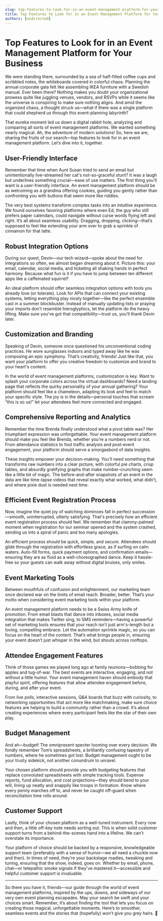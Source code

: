 ```yaml
---
slug: top-features-to-look-for-in-an-event-management-platform-for-your-business
title: Top Features to Look for in an Event Management Platform for Your Business
authors: [undirected]
---
```



# Top Features to Look for in an Event Management Platform for Your Business

We were standing there, surrounded by a sea of half-filled coffee cups and scribbled notes, the whiteboards covered in colorful chaos. Planning the annual corporate gala felt like assembling IKEA furniture with a Swedish manual. Ever been there? Nothing makes you doubt your organizational prowess quite like juggling venues, vendors, and RSVPs while it seems like the universe is conspiring to make sure nothing aligns. And amid the organized chaos, a thought struck us—what if there was a single platform that could shepherd us through this event-planning labyrinth? 

That eureka moment led us down a digital rabbit hole, analyzing and comparing all sorts of event management platforms. We wanted something nearly magical. Ah, the adventure of modern solutions! So, here we are, sharing the fruits of our search—top features to look for in an event management platform. Let’s dive into it, together. 

## User-Friendly Interface

Remember that time when Aunt Susan tried to send an email but unintentionally live-streamed her cat's not-so-graceful stunt? It was a laugh but underlines something crucial—ease of use matters. The first thing you’ll want is a user-friendly interface. An event management platform should be as welcoming as a grandma offering cookies, guiding you gently rather than confronting you with buttons that seem more like riddles.

The very best systems transform complex tasks into an intuitive experience. We found ourselves favoring platforms where even Ed, the guy who still prefers paper calendars, could navigate without curse words flying left and right. It’s all about seamless usability. Dragging, dropping, clicking—that’s supposed to feel like extending your arm over to grab a sprinkle of cinnamon for that latte. 

## Robust Integration Options

During our quest, Devin—our tech wizard—spoke about the need for integrations so often, we almost began dreaming about it. Picture this: your email, calendar, social media, and ticketing all shaking hands in perfect harmony. Because what fun is it if you have to jump between ten different apps like a caffeinated squirrel?

An ideal platform should offer seamless integration options with tools you already love (or tolerate). Look for APIs that can connect your existing systems, letting everything play nicely together—like the perfect ensemble cast in a summer blockbuster. Instead of manually updating lists or praying your imports don’t resemble hieroglyphics, let the platform do the heavy lifting. Make sure you’ve got that compatibility—trust us, you’ll thank Devin later.

## Customization and Branding

Speaking of Devin, someone once questioned his unconventional coding practices. He wore sunglasses indoors and typed away like he was composing an epic symphony. That’s creativity, friends! Just like that, you want your platform to offer you creative freedom to customize and brand to your heart's content.

In the world of event management platforms, customization is key. Want to splash your corporate colors across the virtual dashboards? Need a landing page that reflects the quirky personality of your annual gathering? Your platform should feel like a chameleon, adapting its look and feel to match your specific style. The joy is in the details—personal touches that scream “this is so us!” let your attendees feel more connected and engaged.

## Comprehensive Reporting and Analytics

Remember the time Brenda finally understood what a pivot table was? Her triumphant expression was unforgettable. Your event management platform should make you feel like Brenda, whether you’re a numbers nerd or not. From attendance statistics to foot traffic analysis and post-event engagement, your platform should serve a smorgasbord of data insights. 

These insights empower your decision-making. You'll need something that transforms raw numbers into a clear picture, with colorful pie charts, crisp tables, and absurdly gratifying graphs that make number-crunching seem like a little bit of magic. The before-and-after snapshots of an event in the data are like time-lapse videos that reveal exactly what worked, what didn’t, and where pixie dust is needed next time. 

## Efficient Event Registration Process

Now, imagine the quiet joy of watching dominoes fall in perfect succession—smooth, uninterrupted, utterly satisfying. That's precisely how an efficient event registration process should feel. We remember that clammy-palmed moment when registration for our seminar opened and the system crashed, sending us into a spiral of panic and too many apologies.

An efficient process should be quick, simple, and secure. Attendees should glide through the registration with effortless grace, as if surfing on calm waters. Auto-fill forms, quick payment options, and confirmation emails—ensuring they are as fluid as a well-choreographed dance. Keep it hassle-free so your guests can walk away without digital bruises, only smiles.

## Event Marketing Tools

Between mouthfuls of confusion and enlightenment, our marketing team once declared war on the limits of email reach. Broader, better. That’s your motto when considering event marketing tools within your platform. 

An event management platform needs to be a Swiss Army knife of promotion. From email blasts that dance into inboxes, social media integration that makes Twitter sing, to SMS reminders—having a powerful set of marketing tools ensures that your reach isn't just arm's-length but a loving, compelling embrace. Let the automation sprinkle magic, so you can focus on the heart of the content. That’s what brings people in, ensuring your event doesn’t just whisper in the wind, but shouts across rooftops. 

## Attendee Engagement Features

Think of those games we played long ago at family reunions—bobbing for apples and tug-of-war. The best events are interactive, engaging, and not without a little humor. Your event management haven should embody that playful spirit, offering features that allow attendee engagement before, during, and after your event.

From live polls, interactive sessions, Q&A boards that buzz with curiosity, to networking opportunities that act more like matchmaking, make sure choice features are helping to build a community rather than a crowd. It’s about creating experiences where every participant feels like the star of their own play.

## Budget Management

And ah—budget! The omnipresent specter looming over every decision. We fondly remember Tom’s spreadsheets, a brilliantly confusing tapestry of numbers, where he sometimes got lost. Budget management ought to be your trusty sidekick, not another conundrum to unravel.

Your chosen platform should provide you with budgeting features that replace convoluted spreadsheets with simple tracking tools. Expense reports, fund allocation, and cost projections—they should bend to your will, lining up neatly and snappily like troops in formation. Know where every penny marches off to, and never be caught off-guard when reconciliation time rolls around.

## Customer Support

Lastly, think of your chosen platform as a well-tuned instrument. Every now and then, a little off-key note needs sorting out. This is when solid customer support turns from a behind-the-scenes hand into a lifeline. We can't overstate its importance.

Your platform of choice should be backed by a responsive, knowledgeable support team (preferably with a sense of humor—we all need a chuckle now and then). In times of need, they’re your backstage roadies, tweaking and tuning, ensuring that the show, indeed, goes on. Whether by email, phone, chat—or telepathic smoke signals if they've mastered it—accessible and helpful customer support is invaluable.

---

So there you have it, friends—our guide through the world of event management platforms, inspired by the ups, downs, and sideways of our very own event planning escapades. May your search be swift and your choices smart. Remember, it’s about finding the tool that lets you focus on creating those magical, unforgettable moments. Here’s to smoother, seamless events and the stories that (hopefully) won’t give you grey hairs. 🎉